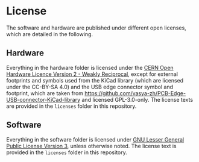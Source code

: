 # License

The software and hardware are published under different open licenses, which
are detailed in the following.

## Hardware

Everything in the hardware folder is licensed under the [CERN Open Hardware
Licence Version 2 - Weakly Reciprocal][CERN-OHL-W], except for external
footprints and symbols used from the KiCad library (which are licensed under
the CC-BY-SA 4.0) and the USB edge connector symbol and footprint, which are
taken from https://github.com/vasya-zh/PCB-Edge-USB-connector-KiCad-library
and licensed GPL-3.0-only. The license texts are provided in the `licenses`
folder in this repository.

## Software

Everything in the software folder is licensed under [GNU Lesser General Public
License Version 3][LGPL-3.0], unless otherwise noted. The license text is
provided in the `licenses` folder in this repository.


[CERN-OHL-W]: licenses/cern_ohl_w_v2.txt
[LGPL-3.0]: licenses/lgpl-3.0.txt
